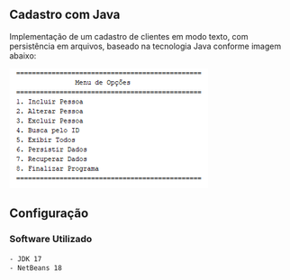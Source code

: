 ## Cadastro com Java

Implementação de um cadastro de clientes em modo texto, com persistência em arquivos, baseado na tecnologia Java conforme imagem abaixo:

![alt text](cadastroPOO.png)


## Configuração

### Software Utilizado

```bash
- JDK 17
- NetBeans 18
```
